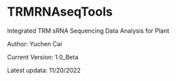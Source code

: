 # TRMRNAseqTools

Integrated TRM sRNA Sequencing Data Analysis for Plant

Author: Yuchen Cai

Current Version: 1.0_Beta

Latest updata: 11/20/2022
